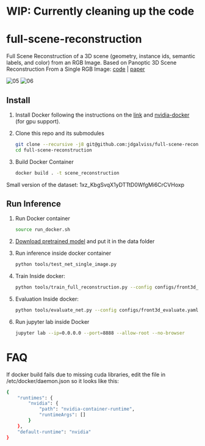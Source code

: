 # WIP: Currently cleaning up the code

# full-scene-reconstruction
Full Scene Reconstruction of a 3D scene (geometry, instance ids, semantic labels, and color) from an RGB Image. Based on Panoptic 3D Scene Reconstruction From a Single RGB Image: [code](https://github.com/xheon/panoptic-reconstruction) | [paper](https://proceedings.neurips.cc/paper/2021/file/46031b3d04dc90994ca317a7c55c4289-Paper.pdf)

![05](https://user-images.githubusercontent.com/18732666/178697103-488e2650-ba0e-4bcd-bd9d-c6bf2d14807f.gif)
![06](https://user-images.githubusercontent.com/18732666/178697114-2201f081-875e-4033-9a0d-4e44dcdba55e.gif)

## Install
1. Install Docker following the instructions on the [link](https://docs.docker.com/engine/install/ubuntu/) and [nvidia-docker](https://github.com/NVIDIA/nvidia-docker) (for gpu support).

3. Clone this repo and its submodules 
    ```bash
    git clone --recursive -j8 git@github.com:jdgalviss/full-scene-reconstruction.git
    cd full-scene-reconstruction
    ```
4. Build Docker Container
    ```bash
    docker build . -t scene_reconstruction
    ```

Small version of the dataset: 1xz_KbgSvqX1yDTTtD0WfgMi6CrCVHoxp
## Run Inference
1. Run Docker container
    ```bash
    source run_docker.sh 
    ```

2. [Download pretrained model](http://kaldir.vc.in.tum.de/panoptic_reconstruction/panoptic-front3d.pth) and put it in the data folder

3. Run inference inside docker container

    ```bash
    python tools/test_net_single_image.py
    ```

4. Train
    Inside docker:
    ```bash
    python tools/train_full_reconstruction.py --config configs/front3d_train_3d.yaml --output-path output/
    ```
5. Evaluation
    Inside docker:
    ```bash
    python tools/evaluate_net.py --config configs/front3d_evaluate.yaml --output output/
    ```

6. Run jupyter lab inside Docker
    ```bash
    jupyter lab --ip=0.0.0.0 --port=8888 --allow-root --no-browser
    ```
# FAQ

If docker build fails due to missing cuda libraries, edit the file in /etc/docker/daemon.json so it looks like this:

```bash
{
    "runtimes": {
        "nvidia": {
            "path": "nvidia-container-runtime",
            "runtimeArgs": []
        }
    },
    "default-runtime": "nvidia"
}
```
